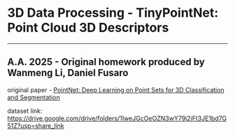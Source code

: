 # 3D Data Processing - TinyPointNet: Point Cloud 3D Descriptors

---
A.A. 2025 - Original homework produced by Wanmeng Li, Daniel Fusaro
---

original paper -
[PointNet: Deep Learning on Point Sets for 3D Classification and Segmentation](https://web.stanford.edu/~rqi/pointnet/)

dataset link: https://drive.google.com/drive/folders/1IweJGcOeOZN3wY79i2jFt3JE1bd7G51Z?usp=share_link


